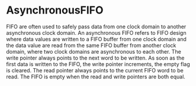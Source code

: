 # AsynchronousFIFO
FIFO are often used to safely pass data from one clock domain to another asynchronous clock domain. </b>
An asynchronous FIFO refers to FIFO design where data values are written to a FIFO buffer from one clock domain and the data value are read from the same FIFO buffer from another clock domain, where two clock domains are asynchronous to each other.</b>
The write pointer always points to the next word to be written.</b>
As soon as the first data is written to the FIFO, the write pointer increments, the empty flag is cleared. The read pointer always points to the current FIFO word to be read. </b>
The FIFO is empty when the read and write pointers are both equal. </b>
